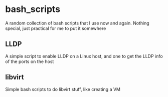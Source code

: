 # bash_scripts
A random collection of bash scripts that I use now and again. Nothing special, just practical for me to put it somewhere

## LLDP
A simple script to enable LLDP on a Linux host, and one to get the LLDP info of the ports on the host

## libvirt
Simple bash scripts to do libvirt stuff, like creating a VM
